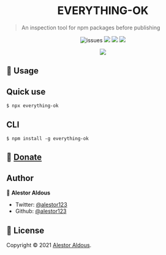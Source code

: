 <h1 align=center>EVERYTHING-OK</h1>

> An inspection tool for npm packages before publishing 
<p align=center>
<img src="https://img.shields.io/github/license/alestor123/EVERYTHING-OK" alt=issues >
<a href="https://github.com/alestor123/EVERYTHING-OK/issues">
<img src="https://img.shields.io/github/issues-raw/alestor123/EVERYTHING-OK"></a>
<img src="https://github.com/alestor123/EVERYTHING-OK/actions/workflows/main.yml/badge.svg?branch=master">
<a href="https://www.npmjs.com/package/everything-ok"><img src="https://img.shields.io/npm/v/everything-ok"></a>
</p>
<p align=center>
<a href="https://npmjs.org/package/everything-ok">
<img src="https://nodei.co/npm/everything-ok.png"></a>
</p>

## 🚀 Usage


## Quick use
```
$ npx everything-ok
```
## CLI
```
$ npm install -g everything-ok
```



## 💖 [Donate](https://alestor123.is-a.dev/donate)



## Author

👤 **Alestor Aldous**

- Twitter: [@alestor123](https://twitter.com/alestor123)
- Github: [@alestor123](https://github.com/alestor123)


## 📝 License

Copyright © 2021 [Alestor Aldous](https://github.com/alestor123).<br />
